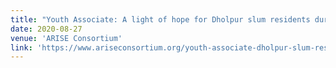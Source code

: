```yaml
---
title: "Youth Associate: A light of hope for Dholpur slum residents during the COVID-19 pandemic"
date: 2020-08-27
venue: 'ARISE Consortium'
link: 'https://www.ariseconsortium.org/youth-associate-dholpur-slum-residents-covid-19-pandemic/'
---
```

